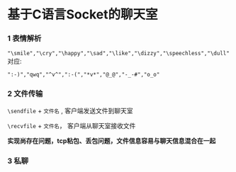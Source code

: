 # 基于C语言Socket的聊天室

### 1	表情解析

`"\smile","\cry","\happy","\sad","\like","\dizzy","\speechless","\dull"`
对应:

`":-)","qwq","^v^",":-(","*v*","@_@","-_-#","o_o"`



### 2	文件传输

`\sendfile` + `文件名` , 客户端发送文件到聊天室

`\recvfile` + `文件名`， 客户端从聊天室接收文件

**实现尚存在问题，tcp粘包、丢包问题，文件信息容易与聊天信息混合在一起** 



### 3	私聊



